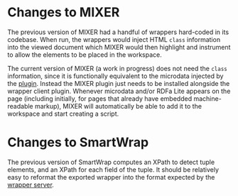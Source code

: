 # Changes to MIXER #

The previous version of MIXER had a handful of wrappers hard-coded in its codebase.  When run, the wrappers would inject HTML `class` information into the viewed document which MIXER would then highlight and instrument to allow the elements to be placed in the workspace.

The current version of MIXER (a work in progress) does not need the `class` information, since it is functionally equivalent to the microdata injected by the [plugin](https://code.google.com/p/wrapup-client).  Instead the MIXER plugin just needs to be installed alongside the wrapper client plugin.  Whenever microdata and/or RDFa Lite appears on the page (including initially, for pages that already have embedded machine-readable markup), MIXER will automatically be able to add it to the workspace and start creating a script.

# Changes to SmartWrap #

The previous version of SmartWrap computes an XPath to detect tuple elements, and an XPath for each field of the tuple.  It should be relatively easy to reformat the exported wrapper into the format expected by the [wrapper server](MainPage.md).

